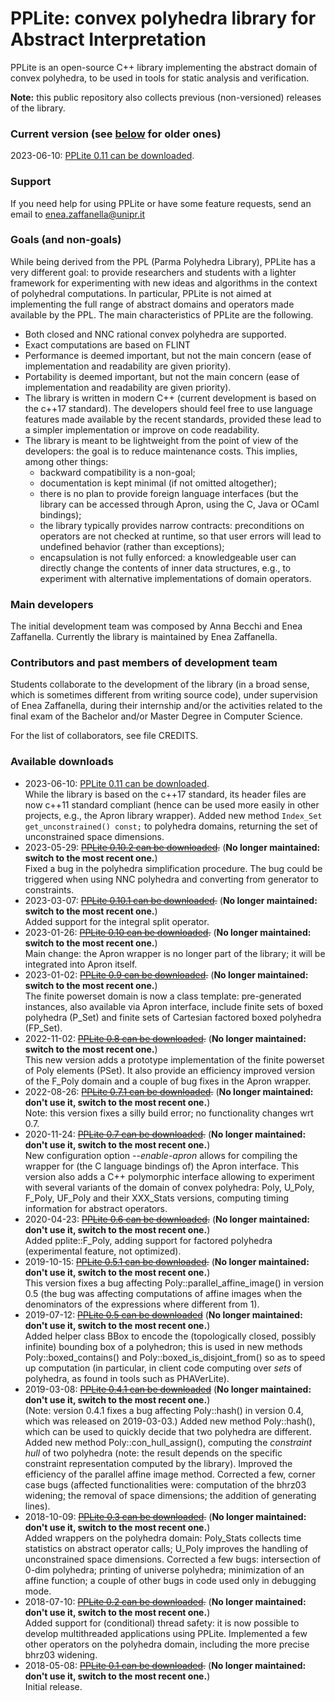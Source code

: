 # PPLite: convex polyhedra library for Abstract Interpretation

PPLite is an open-source C++ library implementing the abstract domain of convex polyhedra, to be used in tools for static analysis and verification.

<strong>Note:</strong> this public repository also collects previous (non-versioned) releases of the library.

<h3>Current version (see <a href="#available-downloads">below</a> for older ones)</h3>

2023-06-10: <a href="releases/pplite-0.11.tar.gz">PPLite 0.11 can be downloaded</a>.

<h3>Support</h3>

  If you need help for using PPLite or have some feature requests, send an email to enea.zaffanella@unipr.it

<h3>Goals (and non-goals)</h3>

While being derived from the PPL (Parma Polyhedra Library), PPLite has a very different goal: to provide researchers and students with a lighter framework for experimenting with new ideas and algorithms in the context of polyhedral computations. In particular, PPLite is not aimed at implementing the full range of abstract domains and operators made available by the PPL. The main characteristics of PPLite are the following.
<ul>
  <li>Both closed and NNC rational convex polyhedra are supported.</li>
  <li>Exact computations are based on FLINT</li>
  <li>Performance is deemed important, but not the main concern
     (ease of implementation and readability are given priority).</li>
  <li>Portability is deemed important, but not the main concern
      (ease of implementation and readability are given priority).</li>
  <li>The library is written in modern C++ (current development
      is based on the c++17 standard). The developers should feel free
      to use language features made available by the recent standards,
      provided these lead to a simpler implementation or improve
      on code readability.</li>
  <li>The library is meant to be lightweight from the point of view
      of the developers: the goal is to reduce maintenance costs.
      This implies, among other things:
      <ul>
        <li>backward compatibility is a non-goal;
        <li>documentation is kept minimal (if not omitted altogether);
        <li>there is no plan to provide foreign language interfaces
            (but the library can be accessed through Apron,
             using the C, Java or OCaml bindings);
        <li>the library typically provides narrow contracts:
            preconditions on operators are not checked at runtime,
            so that user errors will lead to undefined behavior
            (rather than exceptions);
        <li>encapsulation is not fully enforced: a knowledgeable user
            can directly change the contents of inner data structures,
            e.g., to experiment with alternative implementations
            of domain operators.
      </ul>
</ul>

<h3>Main developers</h3>

The initial development team was composed by Anna Becchi and Enea Zaffanella.
Currently the library is maintained by Enea Zaffanella.

<h3>Contributors and past members of development team</h3>

Students collaborate to the development of the library (in a broad sense, which is sometimes different from writing source code), under supervision of Enea Zaffanella, during their internship and/or the activities related to the final exam of the Bachelor and/or Master Degree in Computer Science.

For the list of collaborators, see file CREDITS.

<A NAME="downloads">
<h3>Available downloads</h3>

<ul>

<li>
2023-06-10:
<a href="releases/pplite-0.11.tar.gz">PPLite 0.11 can be downloaded</a>.
<br>
While the library is based on the c++17 standard, its header files
are now c++11 standard compliant (hence can be used more easily in
other projects, e.g., the Apron library wrapper).
Added new method
  <code>Index_Set get_unconstrained() const;</code>
to polyhedra domains, returning the set of unconstrained space dimensions.
</li>

<li>
2023-05-29:
<strike><a href="releases/pplite-0.10.2.tar.gz">PPLite 0.10.2 can be downloaded</a>.</strike>
(<b>No longer maintained: switch to the most recent one.</b>)
<br>
Fixed a bug in the polyhedra simplification procedure.
The bug could be triggered when using NNC polyhedra and converting
from generator to constraints.
</li>

<li>
2023-03-07:
<strike><a href="releases/pplite-0.10.1.tar.gz">PPLite 0.10.1 can be downloaded</a>.</strike>
(<b>No longer maintained: switch to the most recent one.</b>)
<br>
Added support for the integral split operator.
</li>

<li>
2023-01-26:
<strike><a href="releases/pplite-0.10.tar.gz">PPLite 0.10 can be downloaded</a>.</strike>
(<b>No longer maintained: switch to the most recent one.</b>)
<br>
Main change: the Apron wrapper is no longer part of the library; it will
be integrated into Apron itself.
</li>

<li>
2023-01-02:
<strike><a href="releases/pplite-0.9.tar.gz">PPLite 0.9 can be downloaded</a>.</strike>
(<b>No longer maintained: switch to the most recent one.</b>)
<br>
The finite powerset domain is now a class template: pre-generated instances, also available via Apron interface, include finite sets of boxed polyhedra (P_Set) and finite sets of Cartesian factored boxed polyhedra (FP_Set).
</li>

<li>
2022-11-02:
<strike><a href="releases/pplite-0.8.tar.gz">PPLite 0.8 can be downloaded</a>.</strike>
(<b>No longer maintained: switch to the most recent one.</b>)
<br>
This new version adds a prototype implementation of the finite powerset
of Poly elements (PSet). It also provide an efficiency improved version
of the F_Poly domain and a couple of bug fixes in the Apron wrapper.
</li>

<li>
2022-08-26:
<strike><a href="releases/pplite-0.7.1.tar.gz">PPLite 0.7.1 can be downloaded</a>.</strike>
(<b>No longer maintained: don't use it, switch to the most recent one.</b>)
<br>
Note: this version fixes a silly build error; no functionality changes wrt 0.7.
</li>

<li>
2020-11-24:
<strike><a href="releases/pplite-0.7.tar.gz">PPLite 0.7 can be downloaded</a>.</strike>
(<b>No longer maintained: don't use it, switch to the most recent one.</b>)
<br>
New configuration option <em>--enable-apron</em> allows for compiling
the wrapper for (the C language bindings of) the Apron interface.
This version also adds a C++ polymorphic interface allowing to experiment
with several variants of the domain of convex polyhedra:
Poly, U_Poly, F_Poly, UF_Poly and their XXX_Stats versions,
computing timing information for abstract operators.
</li>

<li>
2020-04-23:
<strike><a href="releases/pplite-0.6.tar.gz">PPLite 0.6 can be downloaded</a>.</strike>
(<b>No longer maintained: don't use it, switch to the most recent one.</b>)
<br>
Added pplite::F_Poly, adding support for factored polyhedra
(experimental feature, not optimized).
</li>

<li>
2019-10-15:
<strike><a href="releases/pplite-0.5.1.tar.gz">PPLite 0.5.1 can be downloaded</a>.</strike>
(<b>No longer maintained: don't use it, switch to the most recent one.</b>)
<br>
This version fixes a bug affecting Poly::parallel_affine_image()
in version 0.5 (the bug was affecting computations of affine images
when the denominators of the expressions where different from 1).
</li>

<li>
2019-07-12:
<strike><a href="releases/pplite-0.5.tar.gz">PPLite 0.5 can be downloaded</a></strike>
(<b>No longer maintained: don't use it, switch to the most recent one.</b>)
<br>
Added helper class BBox to encode the (topologically closed,
possibly infinite) bounding box of a polyhedron;
this is used in new methods Poly::boxed_contains() and
Poly::boxed_is_disjoint_from() so as to speed up computation
(in particular, in client code computing over <em>sets</em> of polyhedra,
as found in tools such as PHAVerLite).
</li>

<li>
2019-03-08:
<strike><a href="releases/pplite-0.4.1.tar.gz">PPLite 0.4.1 can be downloaded</a></strike>
(<b>No longer maintained: don't use it, switch to the most recent one.</b>)
<br>
(Note: version 0.4.1 fixes a bug affecting Poly::hash() in version 0.4,
which was released on 2019-03-03.)
Added new method Poly::hash(), which can be used to quickly decide
that two polyhedra are different. Added new method Poly::con_hull_assign(),
computing the <em>constraint hull</em> of two polyhedra (note: the result
depends on the specific constraint representation computed by the library).
Improved the efficiency of the parallel affine image method.
Corrected a few, corner case bugs (affected functionalities were:
computation of the bhrz03 widening; the removal of space dimensions;
the addition of generating lines).
</li>

<li>
2018-10-09:
<strike><a href="releases/pplite-0.3.tar.gz">PPLite 0.3 can be downloaded</a>.</strike>
(<b>No longer maintained: don't use it, switch to the most recent one.</b>)
<br>
Added wrappers on the polyhedra domain:
Poly_Stats collects time statistics on abstract operator calls;
U_Poly improves the handling of unconstrained space dimensions.
Corrected a few bugs: intersection of 0-dim polyhedra;
printing of universe polyhedra; minimization of an affine function;
a couple of other bugs in code used only in debugging mode.
</li>

<li>
2018-07-10:
<strike><a href="releases/pplite-0.2.tar.gz">PPLite 0.2 can be downloaded</a>.</strike>
(<b>No longer maintained: don't use it, switch to the most recent one.</b>)
<br>
Added support for (conditional) thread safety:
it is now possible to develop multithreaded applications using PPLite.
Implemented a few other operators on the polyhedra domain,
including the more precise bhrz03 widening.
</li>

<li>
2018-05-08:
<strike><a href="releases/pplite-0.1.tar.gz">PPLite 0.1 can be downloaded</a>.</strike>
(<b>No longer maintained: don't use it, switch to the most recent one.</b>)
<br>
Initial release.
</li>

</ul>
